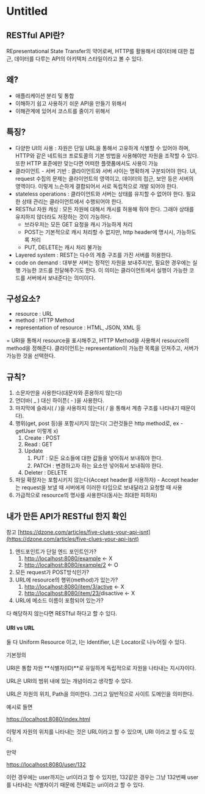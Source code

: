 # Untitled

## RESTful API란? <a id="RESTfulAPI&#xC815;&#xB9AC;-RESTfulAPI&#xB780;?"></a>

REpresentational State Transfer의 약어로써, HTTP를 활용해서 데이터에 대한 접근, 데이터를 다루는 API의 아키텍처 스타일이라고 볼 수 있다.

## 왜? <a id="RESTfulAPI&#xC815;&#xB9AC;-&#xC65C;?"></a>

* 애플리케이션 분리 및 통합
* 이해하기 쉽고 사용하기 쉬운 API을 만들기 위해서
* 이해관계에 있어서 코스트를 줄이기 위해서

## 특징? <a id="RESTfulAPI&#xC815;&#xB9AC;-&#xD2B9;&#xC9D5;?"></a>

* 다양한 UI의 사용 : 자원은 단일 URL을 통해서 고유하게 식별할 수 있어야 하며, HTTP와 같은 네트워크 프로토콜의 기본 방법을 사용해야만 자원을 조작할 수 있다. 또한 HTTP 표준에만 맞는다면 어떠한 플랫폼에서도 사용이 가능
* 클라이언트 - 서버 기반 : 클라이언트와 서버 사이는 명확하게 구분되어야 한다. UI, request 수집의 문제는 클라이언트의 영역이고, 데이터의 접근, 보안 등은 서버의 영역이다. 이렇게 느슨하게 결합되어서 서로 독립적으로 개발 되어야 한다.
* stateless operations : 클라이언트와 서버는 상태를 유지할 수 없어야 한다.  필요한 상태 관리는 클라이언트에서 수행되어야 한다.
* RESTful 자원 캐싱 : 모든 자원에 대해서 캐시를 허용해 줘야 한다. 그래야 상태를 유지하지 않더라도 저장하는 것이 가능하다.
  * 브라우저는 모든 GET 요청을 캐시 가능하게 처리
  * POST는 기본적으로 캐시 처리할 수 없지만, http header에 명시시, 가능하도록 처리
  * PUT, DELETE는 캐시 처리 불가능
* Layered system : REST는 다수의 계층 구조를 가진 서버를 허용한다.
* code on demand : 대부분 서버는 정적인 자원을 보내주지만, 필요한 경우에는 실행 가능한 코드를 전달해주기도 한다. 이 의미는 클라이언트에서 실행이 가능한 코드를 서버에서 보내준다는 의미이다.

## 구성요소? <a id="RESTfulAPI&#xC815;&#xB9AC;-&#xAD6C;&#xC131;&#xC694;&#xC18C;?"></a>

* resource : URL
* method : HTTP Method
* representation of resource : HTML, JSON, XML 등

= URI을 통해서 resource을 표시해주고, HTTP Method을 사용해서 resource의 method을 정해준다. 클라이언트는 representation이 가능한 목록을 던져주고, 서버가 가능한 것을 선택한다.

## 규칙? <a id="RESTfulAPI&#xC815;&#xB9AC;-&#xADDC;&#xCE59;?"></a>

1. 소문자만을 사용한다\(대문자와 혼용하지 않는다\)
2. 언더바\( \_ \) 대신 하이픈\( - \)을 사용한다.
3. 마지막에 슬래시\( / \)을 사용하지 않는다\( / 을 통해서 계층 구조를 나타내기 때문이다\).
4. 행위\(get, post 등\)을 포함시키지 않는다\( 그런것들은 http method로, ex - getUser 이렇게 x\)
   1. Create : POST
   2. Read : GET
   3. Update 
      1. PUT : 모든 요소들에 대한 값들을 넣어줘서 보내줘야 한다.
      2. PATCH : 변경하고자 하는 요소만 넣어줘서 보내줘야 한다.
   4. Deleter : DELETE
5. 파일 확장자는 포함시키지 않는다\(Accept header를 사용하자\) -  Accept header는 request을 보낼 때 서버에게 이러한 타입으로 보내달라고 요청할 때 사용
6. 가급적으로 resource의 명사를 사용한다\(동사는 최대한 피하자\)

## 내가 만든 API가 RESTful 한지 확인 <a id="RESTfulAPI&#xC815;&#xB9AC;-&#xB0B4;&#xAC00;&#xB9CC;&#xB4E0;API&#xAC00;RESTful&#xD55C;&#xC9C0;&#xD655;&#xC778;"></a>

참고 [https://dzone.com/articles/five-clues-your-api-isnt](https://dzone.com/articles/five-clues-your-api-isnt) 

1. 엔드포인트가 단일 엔드 포인트인가?
   1. [http://localhost:8080/example](http://localhost:8080/example) ← X
   2. [http://localhost:8080/example/2](http://localhost:8080/example/2) ← O
2. 모든 request가 POST방식인가?
3. URL에 resource의 행위\(method\)가 있는가?
   1. [http://localhost:8080/item/3/active](http://localhost:8080/item/3/active) ← X
   2. [http://localhost:8080/item/23/](http://localhost:8080/item/23/)disactive ← X
4. URL에 메소드 이름이 포함되어 있는가?

다 해당하지 않는다면 RESTful 하다고 할 수 있다.

#### URI vs URL <a id="RESTfulAPI&#xC815;&#xB9AC;-URIvsURL"></a>

둘 다 Uniform Resource 이고, I는 Identifier, L은 Locator로 나누어질 수 있다.

기본정의

URI은 통합 자원 **식별자\(ID\)**로 유일하게 독립적으로 자원을 나타내는 지시자이다. 

URL은 URI의 범위 내에 있는 개념이라고 생각할 수 있다.

URL은 자원의 위치, Path을 의미한다. 그리고 일반적으로 사이트 도메인을 의미한다.

예시로 들면 

[https://localhost:8080/index.html](https://localhost:8080/index.html) 

이렇게 자원의 위치를 나타내는 것은 URL이라고 할 수 있으며, URI 이라고 할 수도 있다.

만약

[https://localhost:8080/user/132](https://localhost:8080/user/132)

이런 경우에는 user까지는 url이라고 할 수 있지만, 132같은 경우는 그냥 132번째 user를 나타내는 식별자이기 때문에 전체로는 uri이라고 할 수 있다.

